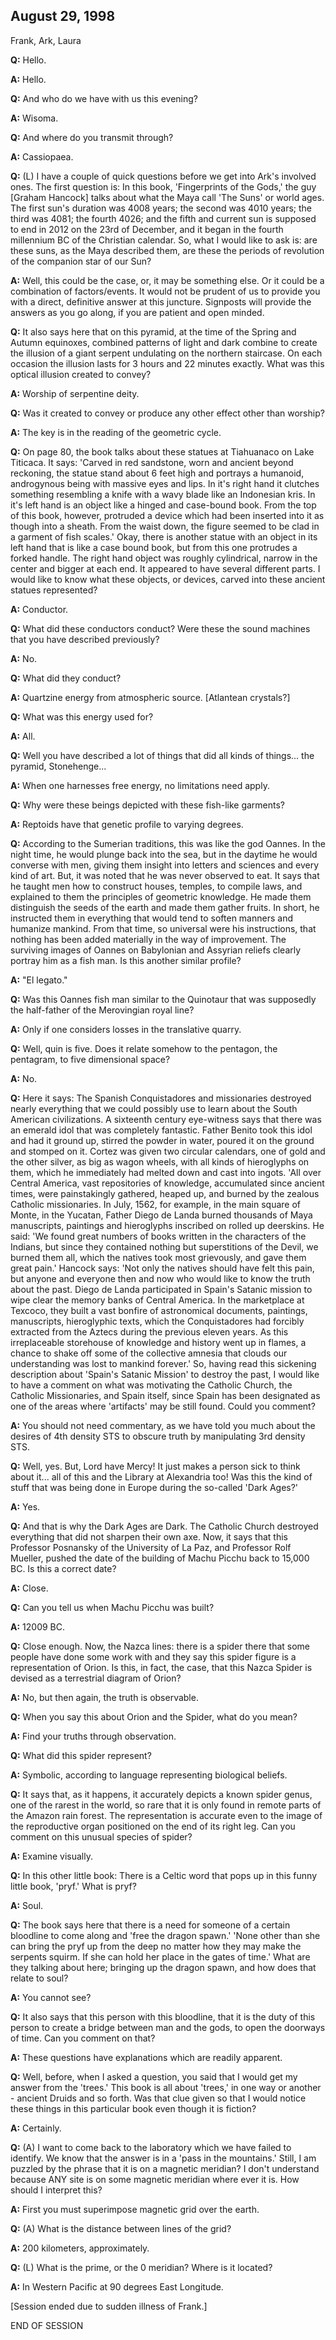 ## August 29, 1998
Frank, Ark, Laura

**Q:** Hello.

**A:** Hello.

**Q:** And who do we have with us this evening?

**A:** Wisoma.

**Q:** And where do you transmit through?

**A:** Cassiopaea.

**Q:** (L) I have a couple of quick questions before we get into Ark's involved ones. The first question is: In this book, 'Fingerprints of the Gods,' the guy \[Graham Hancock\] talks about what the Maya call 'The Suns' or world ages. The first sun's duration was 4008 years; the second was 4010 years; the third was 4081; the fourth 4026; and the fifth and current sun is supposed to end in 2012 on the 23rd of December, and it began in the fourth millennium BC of the Christian calendar. So, what I would like to ask is: are these suns, as the Maya described them, are these the periods of revolution of the companion star of our Sun?

**A:** Well, this could be the case, or, it may be something else. Or it could be a combination of factors/events. It would not be prudent of us to provide you with a direct, definitive answer at this juncture. Signposts will provide the answers as you go along, if you are patient and open minded.

**Q:** It also says here that on this pyramid, at the time of the Spring and Autumn equinoxes, combined patterns of light and dark combine to create the illusion of a giant serpent undulating on the northern staircase. On each occasion the illusion lasts for 3 hours and 22 minutes exactly. What was this optical illusion created to convey?

**A:** Worship of serpentine deity.

**Q:** Was it created to convey or produce any other effect other than worship?

**A:** The key is in the reading of the geometric cycle.

**Q:** On page 80, the book talks about these statues at Tiahuanaco on Lake Titicaca. It says: 'Carved in red sandstone, worn and ancient beyond reckoning, the statue stand about 6 feet high and portrays a humanoid, androgynous being with massive eyes and lips. In it's right hand it clutches something resembling a knife with a wavy blade like an Indonesian kris. In it's left hand is an object like a hinged and case-bound book. From the top of this book, however, protruded a device which had been inserted into it as though into a sheath. From the waist down, the figure seemed to be clad in a garment of fish scales.' Okay, there is another statue with an object in its left hand that is like a case bound book, but from this one protrudes a forked handle. The right hand object was roughly cylindrical, narrow in the center and bigger at each end. It appeared to have several different parts. I would like to know what these objects, or devices, carved into these ancient statues represented?

**A:** Conductor.

**Q:** What did these conductors conduct? Were these the sound machines that you have described previously?

**A:** No.

**Q:** What did they conduct?

**A:** Quartzine energy from atmospheric source. \[Atlantean crystals?\]

**Q:** What was this energy used for?

**A:** All.

**Q:** Well you have described a lot of things that did all kinds of things... the pyramid, Stonehenge...

**A:** When one harnesses free energy, no limitations need apply.

**Q:** Why were these beings depicted with these fish-like garments?

**A:** Reptoids have that genetic profile to varying degrees.

**Q:** According to the Sumerian traditions, this was like the god Oannes. In the night time, he would plunge back into the sea, but in the daytime he would converse with men, giving them insight into letters and sciences and every kind of art. But, it was noted that he was never observed to eat. It says that he taught men how to construct houses, temples, to compile laws, and explained to them the principles of geometric knowledge. He made them distinguish the seeds of the earth and made them gather fruits. In short, he instructed them in everything that would tend to soften manners and humanize mankind. From that time, so universal were his instructions, that nothing has been added materially in the way of improvement. The surviving images of Oannes on Babylonian and Assyrian reliefs clearly portray him as a fish man. Is this another similar profile?

**A:** "El legato."

**Q:** Was this Oannes fish man similar to the Quinotaur that was supposedly the half-father of the Merovingian royal line?

**A:** Only if one considers losses in the translative quarry.

**Q:** Well, quin is five. Does it relate somehow to the pentagon, the pentagram, to five dimensional space?

**A:** No.

**Q:** Here it says: The Spanish Conquistadores and missionaries destroyed nearly everything that we could possibly use to learn about the South American civilizations. A sixteenth century eye-witness says that there was an emerald idol that was completely fantastic. Father Benito took this idol and had it ground up, stirred the powder in water, poured it on the ground and stomped on it. Cortez was given two circular calendars, one of gold and the other silver, as big as wagon wheels, with all kinds of hieroglyphs on them, which he immediately had melted down and cast into ingots. 'All over Central America, vast repositories of knowledge, accumulated since ancient times, were painstakingly gathered, heaped up, and burned by the zealous Catholic missionaries. In July, 1562, for example, in the main square of Monte, in the Yucatan, Father Diego de Landa burned thousands of Maya manuscripts, paintings and hieroglyphs inscribed on rolled up deerskins. He said: 'We found great numbers of books written in the characters of the Indians, but since they contained nothing but superstitions of the Devil, we burned them all, which the natives took most grievously, and gave them great pain.' Hancock says: 'Not only the natives should have felt this pain, but anyone and everyone then and now who would like to know the truth about the past. Diego de Landa participated in Spain's Satanic mission to wipe clear the memory banks of Central America. In the marketplace at Texcoco, they built a vast bonfire of astronomical documents, paintings, manuscripts, hieroglyphic texts, which the Conquistadores had forcibly extracted from the Aztecs during the previous eleven years. As this irreplaceable storehouse of knowledge and history went up in flames, a chance to shake off some of the collective amnesia that clouds our understanding was lost to mankind forever.' So, having read this sickening description about 'Spain's Satanic Mission' to destroy the past, I would like to have a comment on what was motivating the Catholic Church, the Catholic Missionaries, and Spain itself, since Spain has been designated as one of the areas where 'artifacts' may be still found. Could you comment?

**A:** You should not need commentary, as we have told you much about the desires of 4th density STS to obscure truth by manipulating 3rd density STS.

**Q:** Well, yes. But, Lord have Mercy! It just makes a person sick to think about it... all of this and the Library at Alexandria too! Was this the kind of stuff that was being done in Europe during the so-called 'Dark Ages?'

**A:** Yes.

**Q:** And that is why the Dark Ages are Dark. The Catholic Church destroyed everything that did not sharpen their own axe. Now, it says that this Professor Posnansky of the University of La Paz, and Professor Rolf Mueller, pushed the date of the building of Machu Picchu back to 15,000 BC. Is this a correct date?

**A:** Close.

**Q:** Can you tell us when Machu Picchu was built?

**A:** 12009 BC.

**Q:** Close enough. Now, the Nazca lines: there is a spider there that some people have done some work with and they say this spider figure is a representation of Orion. Is this, in fact, the case, that this Nazca Spider is devised as a terrestrial diagram of Orion?

**A:** No, but then again, the truth is observable.

**Q:** When you say this about Orion and the Spider, what do you mean?

**A:** Find your truths through observation.

**Q:** What did this spider represent?

**A:** Symbolic, according to language representing biological beliefs.

**Q:** It says that, as it happens, it accurately depicts a known spider genus, one of the rarest in the world, so rare that it is only found in remote parts of the Amazon rain forest. The representation is accurate even to the image of the reproductive organ positioned on the end of its right leg. Can you comment on this unusual species of spider?

**A:** Examine visually.

**Q:** In this other little book: There is a Celtic word that pops up in this funny little book, 'pryf.' What is pryf?

**A:** Soul.

**Q:** The book says here that there is a need for someone of a certain bloodline to come along and 'free the dragon spawn.' 'None other than she can bring the pryf up from the deep no matter how they may make the serpents squirm. If she can hold her place in the gates of time.' What are they talking about here; bringing up the dragon spawn, and how does that relate to soul?

**A:** You cannot see?

**Q:** It also says that this person with this bloodline, that it is the duty of this person to create a bridge between man and the gods, to open the doorways of time. Can you comment on that?

**A:** These questions have explanations which are readily apparent.

**Q:** Well, before, when I asked a question, you said that I would get my answer from the 'trees.' This book is all about 'trees,' in one way or another - ancient Druids and so forth. Was that clue given so that I would notice these things in this particular book even though it is fiction?

**A:** Certainly.

**Q:** (A) I want to come back to the laboratory which we have failed to identify. We know that the answer is in a 'pass in the mountains.' Still, I am puzzled by the phrase that it is on a magnetic meridian? I don't understand because ANY site is on some magnetic meridian where ever it is. How should I interpret this?

**A:** First you must superimpose magnetic grid over the earth.

**Q:** (A) What is the distance between lines of the grid?

**A:** 200 kilometers, approximately.

**Q:** (L) What is the prime, or the 0 meridian? Where is it located?

**A:** In Western Pacific at 90 degrees East Longitude.

\[Session ended due to sudden illness of Frank.\]

END OF SESSION